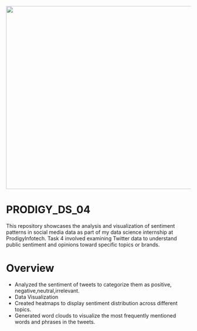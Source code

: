 <img src="https://github.com/AnkitaPal1012/PRODIGY_DS_04/blob/main/Screenshot%202024-08-28%20154819.png" height="500" width="900"/>

# PRODIGY_DS_04
This repository showcases the analysis and visualization of sentiment patterns in social media data as part of my data science internship at ProdigyInfotech. Task 4 involved examining Twitter data to understand public sentiment and opinions toward specific topics or brands.

# Overview

<ul><li>Analyzed the sentiment of tweets to categorize them as positive, negative,neutral,irrelevant.</li>
<li>Data Visualization</li>
<li>Created heatmaps to display sentiment distribution across different topics.</li>
<li>Generated word clouds to visualize the most frequently mentioned words and phrases in the tweets.</li></ul>

